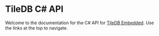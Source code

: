 # TileDB C# API

Welcome to the documentation for the C# API for [TileDB Embedded](https://tiledb.com/products/tiledb-embedded/). Use the links at the top to navigate.
